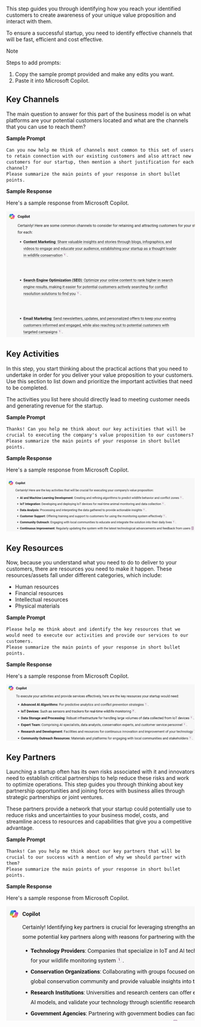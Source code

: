 This step guides you through identifying how you reach your identified customers to create awareness of your unique value proposition and interact with them. 

To ensure a successful startup, you need to identify effective channels that will be fast, efficient and cost effective.

> [!NOTE]
> Steps to add prompts:
>
> 1. Copy the sample prompt provided and make any edits you want.
> 1. Paste it into Microsoft Copilot.
>
## Key Channels

The main question to answer for this part of the business model is on what platforms are your potential customers located and what are the channels that you can use to reach them?

**Sample Prompt**

```text
Can you now help me think of channels most common to this set of users to retain connection with our existing customers and also attract new customers for our startup, then mention a short justification for each channel?
Please summarize the main points of your response in short bullet points.
```

**Sample Response**

Here's a sample response from Microsoft Copilot.

![Screenshot showing sample response on key channels.](../media/channels.png)

## Key Activities

In this step, you start thinking about the practical actions that you need to undertake in order for you deliver your value proposition to your customers. Use this section to list down and prioritize the important activities that need to be completed.

The activities you list here should directly lead to meeting customer needs and generating revenue for the startup.

**Sample Prompt**

```text
Thanks! Can you help me think about our key activities that will be crucial to executing the company's value proposition to our customers?
Please summarize the main points of your response in short bullet points.
```

**Sample Response**

Here's a sample response from Microsoft Copilot.

![Screenshot showing sample response on key activities.](../media/activities.png)

## Key Resources

Now, because you understand what you need to do to deliver to your customers, there are resources you need to make it happen. These resources/assets fall under different categories, which include:

- Human resources
- Financial resources
- Intellectual resources
- Physical materials

**Sample Prompt**

```text
Please help me think about and identify the key resources that we would need to execute our activities and provide our services to our customers.
Please summarize the main points of your response in short bullet points.
```

**Sample Response**

Here's a sample response from Microsoft Copilot.

![Screenshot showing sample response on key resources.](../media/resources.png)

## Key Partners

Launching a startup often has its own risks associated with it and innovators need to establish critical partnerships to help reduce these risks and work to optimize operations. This step guides you through thinking about key partnership opportunities and joining forces with business allies through strategic partnerships or joint ventures.

These partners provide a network that your startup could potentially use to reduce risks and uncertainties to your business model, costs, and streamline access to resources and capabilities that give you a competitive advantage.

**Sample Prompt**

```text
Thanks! Can you help me think about our key partners that will be crucial to our success with a mention of why we should partner with them?
Please summarize the main points of your response in short bullet points.
```

**Sample Response**

Here's a sample response from Microsoft Copilot.

![Screenshot showing sample response on key partners.](../media/partners.png)
